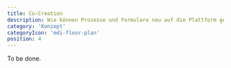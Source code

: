 ```yaml
---
title: Co-Creation
description: Wie können Prozesse und Formulare neu auf die Plattform gebracht, bzw. wie können sie angepasst werden?
category: 'Konzept'
categoryIcon: 'mdi-floor-plan'
position: 4
---
```


To be done.
